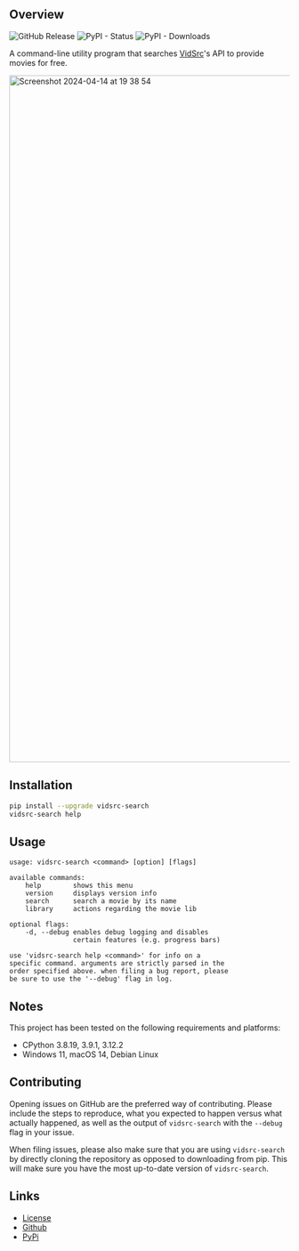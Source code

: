 ## Overview

![GitHub Release](https://img.shields.io/github/v/release/SomedudeX/vidsrc-search?style=for-the-badge) ![PyPI - Status](https://img.shields.io/pypi/status/vidsrc-search?style=for-the-badge) ![PyPI - Downloads](https://img.shields.io/pypi/dm/vidsrc-search?style=for-the-badge)

A command-line utility program that searches [VidSrc](https://vidsrc.to)'s API to provide movies for free.

<img width="1235" alt="Screenshot 2024-04-14 at 19 38 54" src="https://github.com/SomedudeX/vidsrc-search/assets/101906945/58983e3b-8f13-4474-92fe-cb5ad7f37b5f">

## Installation

```bash
pip install --upgrade vidsrc-search
vidsrc-search help
```

## Usage

```
usage: vidsrc-search <command> [option] [flags]

available commands:
    help        shows this menu
    version     displays version info
    search      search a movie by its name
    library     actions regarding the movie lib

optional flags:
    -d, --debug enables debug logging and disables
                certain features (e.g. progress bars)

use 'vidsrc-search help <command>' for info on a
specific command. arguments are strictly parsed in the
order specified above. when filing a bug report, please
be sure to use the '--debug' flag in log.
```

## Notes

This project has been tested on the following requirements and platforms:

 * CPython 3.8.19, 3.9.1, 3.12.2
 * Windows 11, macOS 14, Debian Linux

## Contributing

Opening issues on GitHub are the preferred way of contributing. Please include the steps to reproduce, what you expected to happen versus what actually happened, as well as the output of `vidsrc-search` with the `--debug` flag in your issue.

When filing issues, please also make sure that you are using `vidsrc-search` by directly cloning the repository as opposed to downloading from pip. This will make sure you have the most up-to-date version of `vidsrc-search`.

## Links

 * [License](https://github.com/SomedudeX/vidsrc-search/blob/main/LICENSE)
 * [Github](https://github.com/SomedudeX/vidsrc-search)
 * [PyPi](https://pypi.org/project/vidsrc-search/)

